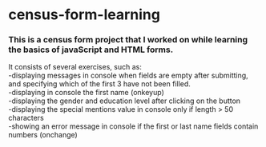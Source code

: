 # census-form-learning
<h3>This is a census form project that I worked on while learning the basics of javaScript and HTML forms.</h3>

It consists of several exercises, such as:<br>
-displaying messages in console when fields are empty after submitting, and specifying which of the first 3 have not been filled.<br>
-displaying in console the first name (onkeyup)<br>
-displaying the gender and education level after clicking on the button<br>
-displaying the special mentions value in console only if length > 50 characters<br>
-showing an error message in console if the first or last name fields contain numbers (onchange)
